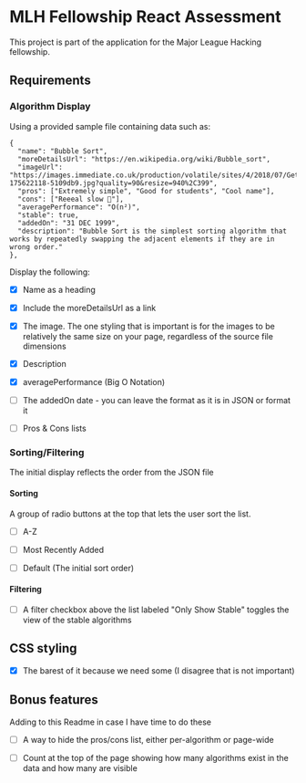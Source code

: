 # MLH Fellowship React Assessment
This project is part of the application for the Major League Hacking fellowship.

## Requirements

### Algorithm Display
Using a provided sample file containing data such as:
  ```
  {
    "name": "Bubble Sort",
    "moreDetailsUrl": "https://en.wikipedia.org/wiki/Bubble_sort",
    "imageUrl": "https://images.immediate.co.uk/production/volatile/sites/4/2018/07/GettyImages-175622118-5109db9.jpg?quality=90&resize=940%2C399",
    "pros": ["Extremely simple", "Good for students", "Cool name"],
    "cons": ["Reeeal slow 🐢"],
    "averagePerformance": "O(n²)",
    "stable": true,
    "addedOn": "31 DEC 1999",
    "description": "Bubble Sort is the simplest sorting algorithm that works by repeatedly swapping the adjacent elements if they are in wrong order."
  },
  ```
Display the following:

  - [x] Name as a heading

  - [x] Include the moreDetailsUrl as a link

  - [x] The image. The one styling that is important is for the images to be relatively the same size on your page, regardless of the source file dimensions

  - [x] Description

  - [x] averagePerformance (Big O Notation)

  - [ ] The addedOn date - you can leave the format as it is in JSON or format it

  - [ ] Pros & Cons lists

### Sorting/Filtering
The initial display reflects the order from the JSON file

#### Sorting

A group of radio buttons at the top that lets the user sort the list.

  - [ ] A-Z

  - [ ] Most Recently Added

  - [ ] Default (The initial sort order)

#### Filtering

  - [ ] A filter checkbox above the list labeled "Only Show Stable" toggles the view of the stable algorithms

## CSS styling
  - [x] The barest of it because we need some (I disagree that is not important)

## Bonus features
Adding to this Readme in case I have time to do these
  - [ ] A way to hide the pros/cons list, either per-algorithm or page-wide

  - [ ] Count at the top of the page showing how many algorithms exist in the data and how many are visible